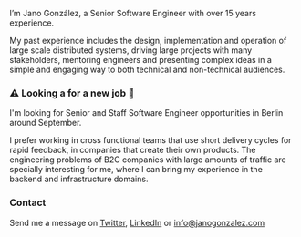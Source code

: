 I’m Jano González, a Senior Software Engineer with over 15 years experience.

My past experience includes the design, implementation and operation of large
scale distributed systems, driving large projects with many stakeholders,
mentoring engineers and presenting complex ideas in a simple and engaging way
to both technical and non-technical audiences.

### ⚠️  Looking a for a new job 👀

I'm looking for Senior and Staff Software Engineer opportunities in Berlin
around September.

I prefer working in cross functional teams that use short delivery cycles for
rapid feedback, in companies that create their own products.
The engineering problems of B2C companies with large amounts of traffic are
specially interesting for me, where I can bring my experience in the backend
and infrastructure domains.

### Contact

Send me a message on [Twitter](https://twitter.com/janogonzalez),
[LinkedIn](https://www.linkedin.com/in/janogonzalez) or info@janogonzalez.com
